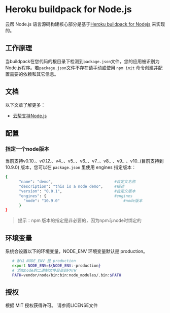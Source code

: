 # Heroku buildpack for Node.js

云帮 Node.js 语言源码构建核心部分是基于[Heroku buildpack for Nodejs](https://github.com/heroku/heroku-buildpack-nodejs) 来实现的。

## 工作原理

当buildpack在您代码的根目录下检测到`package.json`文件，您的应用被识别为Node.js程序。若`package.json`文件不存在请手动或使用 `npm init` 命令创建并配置需要的依赖和其它信息。

## 文档

以下文章了解更多：

- [云帮支持Node.js](http://www.rainbond.com/docs/stable/user-lang-docs/ndjs/lang-ndjs-overview.html)


## 配置

### 指定一个node版本

当前支持v0.10.*、v0.12.*、v4.*.*、v5.*.*、v6.*.*、v7.*.*、v8.*.* 、v9.*.* 、v10.*.*(目前支持到10.9.0)  版本，您可以在 `package.json` 里使用 engines 指定版本：

```bash
{
      "name": "demo",							#自定义名称
      "description": "this is a node demo",		#描述
      "version": "0.0.1",						#自定义版本
      "engines": {								#engines
        "node": "10.9.0"							#node版本
      }
}
```

> 提示：npm 版本的指定是非必要的，因为npm与node时绑定的

## **环境变量**

系统会设置以下的环境变量，NODE_ENV 环境变量默认是 production。

```bash
   # 默认 NODE_ENV 是 production
   export NODE_ENV=${NODE_ENV:-production}
   # 添加node的二进制文件目录到PATH
   PATH=vendor/node/bin:bin:node_modules/.bin:$PATH
```

## 授权

根据 MIT 授权获得许可。 请参阅LICENSE文件
